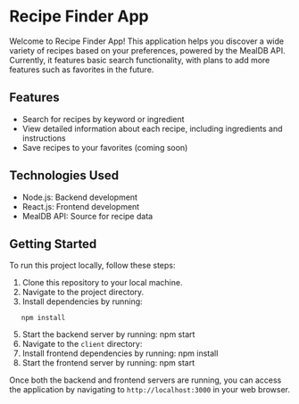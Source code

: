 # Recipe Finder App

Welcome to Recipe Finder App! This application helps you discover a wide variety of recipes based on your preferences, powered by the MealDB API. Currently, it features basic search functionality, with plans to add more features such as favorites in the future.

## Features

- Search for recipes by keyword or ingredient
- View detailed information about each recipe, including ingredients and instructions
- Save recipes to your favorites (coming soon)

## Technologies Used

- Node.js: Backend development
- React.js: Frontend development
- MealDB API: Source for recipe data

## Getting Started

To run this project locally, follow these steps:

1. Clone this repository to your local machine.
2. Navigate to the project directory.
3. Install dependencies by running:
```
   npm install
```
5. Start the backend server by running:
   npm start
6. Navigate to the `client` directory:
7. Install frontend dependencies by running:
   npm install
8. Start the frontend server by running:
   npm start

Once both the backend and frontend servers are running, you can access the application by navigating to `http://localhost:3000` in your web browser.
